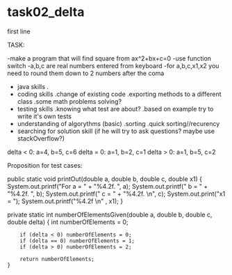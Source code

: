# task02_delta

first line

TASK:

-make a program that will find square from 
 ax^2+bx+c=0
-use function switch
-a,b,c are real numbers entered from keyboard
-for a,b,c,x1,x2 you need to round them down to 2 numbers after the coma


- java skills
	.
- coding skills
	.change of existing code
	.exporting methods to a different class
	.some math problems solving?
- testing skills
	.knowing what test are about?
	.based on example try to write it's own tests
- understanding of algorythms (basic)
	.sorting
	.quick sorting//recurency
- searching for solution skill (if he will try to ask questions? maybe use stackOverflow?)

delta < 0: a=4, b=5, c=6
delta = 0: a=1, b=2, c=1
delta > 0: a=1, b=5, c=2


Proposition for test cases:

public static void printOut(double a, double b, double c, double x1) {
                    System.out.printf("For a = " + "%4.2f. ", a);
                    System.out.printf(" b = " + "%4.2f. ", b);
                    System.out.printf(" c = " + "%4.2f. \n", c);
                    System.out.print("x1 = ");
                    System.out.printf("%4.2f \n" , x1);
				}
				
private static int numberOfElementsGiven(double a, double b, double c, double delta)
    {
        int numberOfElements = 0;
        
        if (delta < 0) numberOfElements = 0;
        if (delta == 0) numberOfElements = 1;
        if (delta > 0) numberOfElements = 2;

        return numberOfElements;
    }
